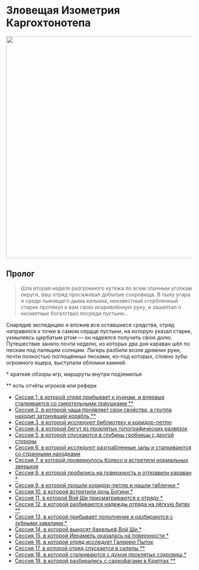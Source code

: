 # Зловещая Изометрия Каргохтонотепа

<a title="Зловещая Изометрия Каргохтонотепа" href="https://github.com/user-attachments/assets/2dc38a51-c9f4-4e33-bc0f-8d7fedf977c1">
  <img src="https://github.com/user-attachments/assets/2dc38a51-c9f4-4e33-bc0f-8d7fedf977c1" style="width:600px" />
</a>

<!--
<a title="" href="">
  <img src="" style="width:800px" />
</a>
-->

## Пролог

> Шла вторая неделя разгромного кутежа по всем злачным уголкам округи, ваш отряд просаживал добытые сокровища. В пылу
> угара и среди пьянящего дыма кальяна, неизвестный сгорбленный старик протянул к вам свою искривлённую руку, и зашептал
> о несметных богатствах посреди пустыни...

Снарядив экспедицию и вложив все оставшиеся средства, отряд направился к точке в самом сердце пустыни, на которую указал
старик, ухмыляясь щербатым ртом — он надеялся получить свою долю. Путешествие заняло почти неделю, из которых два дня
караван шёл по пескам под палящим солнцем. Лагерь разбили возле древних руин, почти полностью поглощённых песками,
из-под которых, словно зубы огромного ящера, выступали обломки камней.

\* краткие обзоры игр, маршруты внутри подземелья

\*\* есть отчёты игроков или рефери

<!-- cmd[toc] -->
- [Сессия 1, в которой отряд прибывает к руинам, и впервые сталкивается со смертельными ловушками \*\*](./report-01.md)
- [Сессия 2, в которой чаша проявляет свои свойства, а группа находит затонувший корабль \*\*](./report-02.md)
- [Сессия 3, в которой исследуют библиотеку и коридор-петлю](./report-03.md)
- [Сессия 4, в которой бегут из проклятых топографических развязок](./report-04.md)
- [Сессия 5, в которой спускаются в глубины гробницы с другой стороны](./report-05.md)
- [Сессия 6, в которой исследуют разграбленные залы и сталкиваются со странными находками](./report-06.md)
- [Сессия 7, в которой провернулось Колесо и встретили нормальных зверьков](./report-07.md)
- [Сессия 8, в которой пробились на поверхность и отправили караван \*](./report-08.md)
- [Сессия 9, в которой прошли коридор-петлю и нашли таблички \*](./report-09.md)
- [Сессия 10, в которой встретили дочь Богини \*](./report-10.md)
- [Сессия 11, в которой Вой Ши присматриваются к отряду \*](./report-11.md)
- [Сессия 12, в которой разбиваются надежды отряда на лёгкую битву \*\*](./report-12.md)
- [Сессия 13, в которой прибывает пополнение и разбираются с зубными завалами \*](./report-13.md)
- [Сессия 14, в которой выносят барельеф Вой Ши \*](./report-14.md)
- [Сессия 15, в которой Иерамель оказалась на поверхности \*](./report-15.md)
- [Сессия 16, в которой отряд исследует Галерею Пыток](./report-16.md)
- [Сессия 17, в которой отряд спускается в склепы \*\*](./report-17.md)
- [Сессия 18, в которой сталкиваются с духом проклятых сокровищ \*](./report-18.md)
- [Сессия 19, в которой разбирались с саркофагами в Криптах \*\*](./report-19.md)
<!-- /cmd[toc] -->
